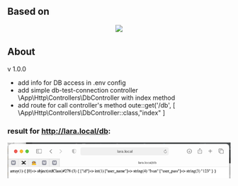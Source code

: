 ## Based on
<p align="center"><a href="https://laravel.com" target="_blank"><img src="https://raw.githubusercontent.com/laravel/art/master/logo-lockup/5%20SVG/2%20CMYK/1%20Full%20Color/laravel-logolockup-cmyk-red.svg" width="400"></a></p>

## About

v 1.0.0
- add info for DB access in .env config
- add simple db-test-connection controller \App\Http\Controllers\DbController with index method
- add route for call controller's method oute::get('/db', [   \App\Http\Controllers\DbController::class,"index" ]
### result for <http://lara.local/db>:
![img.png](img.png)
